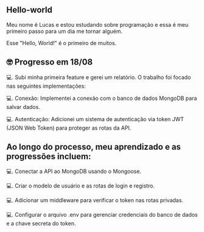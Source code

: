 ## Hello-world
Meu nome é Lucas e estou estudando sobre programação e essa é meu primeiro passo para um dia me tornar alguém. 

Esse "Hello, World!" é o primeiro de muitos.

## 🤓 Progresso em 18/08

💻. Subi minha primeira feature e gerei um relatório. O trabalho foi focado nas seguintes implementações:

💻. Conexão: Implementei a conexão com o banco de dados MongoDB para salvar dados.

💻.  Autenticação: Adicionei um sistema de autenticação via token JWT (JSON Web Token) para proteger as rotas da API.

## Ao longo do processo, meu aprendizado e as progressões incluem:

💻. Conectar a API ao MongoDB usando o Mongoose.

💻. Criar o modelo de usuário e as rotas de login e registro.

💻. Adicionar um middleware para verificar o token nas rotas privadas.

💻. Configurar o arquivo .env para gerenciar credenciais do banco de dados e a chave secreta do token.
